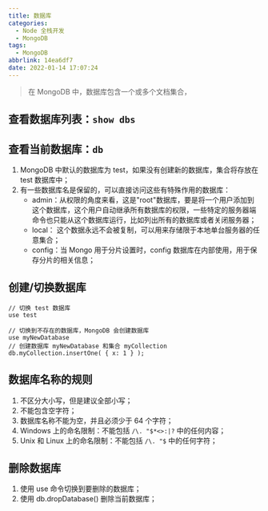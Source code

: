 ```yaml
---
title: 数据库
categories:
  - Node 全栈开发
  - MongoDB
tags:
  - MongoDB
abbrlink: 14ea6df7
date: 2022-01-14 17:07:24
---
```

> 在 MongoDB 中，数据库包含一个或多个文档集合，
## 查看数据库列表：`show dbs`

## 查看当前数据库：`db`
1. MongoDB 中默认的数据库为 test，如果没有创建新的数据库，集合将存放在 test 数据库中；
2. 有一些数据库名是保留的，可以直接访问这些有特殊作用的数据库：
    - admin：从权限的角度来看，这是"root"数据库，要是将一个用户添加到这个数据库，这个用户自动继承所有数据库的权限，一些特定的服务器端命令也只能从这个数据库运行，比如列出所有的数据库或者关闭服务器；
    - local： 这个数据永远不会被复制，可以用来存储限于本地单台服务器的任意集合；
    - config：当 Mongo 用于分片设置时，config 数据库在内部使用，用于保存分片的相关信息；

## 创建/切换数据库
```mongodb
// 切换 test 数据库
use test

// 切换到不存在的数据库，MongoDB 会创建数据库
use myNewDatabase
// 创建数据库 myNewDatabase 和集合 myCollection
db.myCollection.insertOne( { x: 1 } );
```

## 数据库名称的规则
1. 不区分大小写，但是建议全部小写；
2. 不能包含空字符；
3. 数据库名称不能为空，并且必须少于 64 个字符；
4. Windows 上的命名限制：不能包括 `/\. "$*<>:|?` 中的任何内容；
5. Unix 和 Linux 上的命名限制：不能包括 `/\. "$` 中的任何字符；
	
## 删除数据库
1. 使用 use 命令切换到要删除的数据库；
2. 使用 db.dropDatabase() 删除当前数据库；
